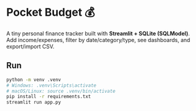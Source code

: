 # Pocket Budget 💰

A tiny personal finance tracker built with **Streamlit + SQLite (SQLModel)**.
Add income/expenses, filter by date/category/type, see dashboards, and export/import CSV.

## Run

```bash
python -m venv .venv
# Windows: .venv\Scripts\activate
# macOS/Linux: source .venv/bin/activate
pip install -r requirements.txt
streamlit run app.py
